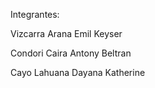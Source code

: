 Integrantes:

  Vizcarra Arana Emil Keyser
  
  Condori Caira Antony Beltran

  Cayo Lahuana Dayana Katherine
